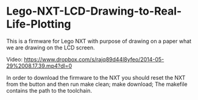 # Lego-NXT-LCD-Drawing-to-Real-Life-Plotting
This is a firmware for Lego NXT with purpose of drawing on a paper what we are drawing on the LCD screen.

Video:
https://www.dropbox.com/s/rajq89d44l8yfeo/2014-05-29%2008.17.39.mp4?dl=0

In order to download the firmware to the NXT you should reset the NXT from the button and then run make clean; make download;
The makefile contains the path to the toolchain.
